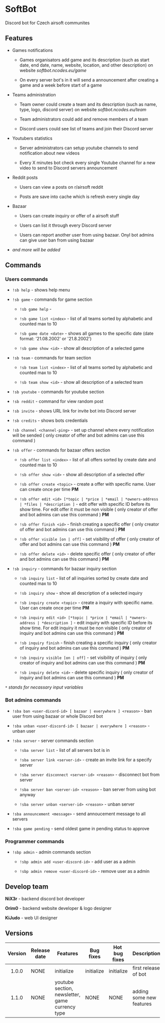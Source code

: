 # SoftBot

Discord bot for Czech airsoft communites

## Features

- Games notifications
  
  - Games organisators add game and its description (such as start date, end date, name, website, location, and other description) on website *softbot.ncodes.eu/game*
  
  - On every server bot's in it will send a announcement after creating a game and a week before start of a game

- Teams administration
  
  - Team owner could create a team and its description (such as name, type, logo, discord server) on website *softbot.ncodes.eu/team*
  
  - Team administrators could add and remove members of a team
  
  - Discord users could see list of teams and join their Discord server

- Youtubers statistics
  
  - Server administrators can setup youtube channels to send notification about new videos
  
  - Every X minutes bot check every single Youtube channel for a new video to send to Discord servers announcement

- Reddit posts
  
  - Users can view a posts on r/airsoft reddit
  
  - Posts are save into cache which is refresh every single day

- Bazaar
  
  - Users can create inquiry or offer of a airsoft stuff
  
  - Users can list it through every Discord server
  
  - Users can report another user from using bazaar. Onyl bot admins can give user ban from using bazaar

- *and more will be added*

## Commands

### Users commands

- `!sb help` - shows help menu

- `!sb game` - commands for game section
  
  - `!sb game help` -
  
  - `!sb game list <index>` - list of all teams sorted by alphabetic and counted max to 10
  
  - `!sb game date <date>` - shows all games to the specific date (date format: '21.08.2002' or '21.8.2002')
  
  - `!sb game show <id>` - show all description of a selected game

- `!sb team` - commands for team section
  
  - `!sb team list <index>` - list of all teams sorted by alphabetic and counted max to 10
  
  - `!sb team show <id>` - show all description of a selected team

- `!sb youtube` - commands for youtube section

- `!sb reddit` - command for view random post

- `!sb invite` - shows URL link for invite bot into Discord server

- `!sb credits` - shows bots credentials

- `!sb channel <channel-ping>` - set up channel where every notification will be sended ( only creator of offer and bot admins can use this command )

- `!sb offer` - commands for bazaar offers section
  
  - `!sb offer list <index>` - list of all offers sorted by create date and counted max to 10
  
  - `!sb offer show <id>` - show all description of a selected offer
  
  - `!sb offer create <topic>` - create a offer with specific name. User can create once per time **PM**
  
  - `!sb offer edit <id> [*topic | *price | *email | *owners-address | *files | *description ]` - edit offer with specific ID before its show time. For edit offer it must be non visible ( only creator of offer and bot admins can use this command ) **PM**
  
  - `!sb offer finish <id>` - finish creating a specific offer ( only creator of offer and bot admins can use this command ) **PM**
  
  - `!sb offer visible [on | off]` - set visibility of offer ( only creator of offer and bot admins can use this command ) **PM**
  
  - `!sb offer delete <id>` - delete specific offer ( only creator of offer and bot admins can use this command ) **PM**

- `!sb inquiry` - commands for bazaar inquiry section
  
  - `!sb inquiry list` - list of all inquiries sorted by create date and counted max to 10
  
  - `!sb inquiry show` - show all description of a selected inquiry
  
  - `!sb inquiry create <topic>` - create a inquiry with specific name. User can create once per time **PM**
  
  - `!sb inquiry edit <id> [*topic | *price | *email | *owners-address | *description ]` - edit inquiry with specific ID before its show time. For edit inquiry it must be non visible ( only creator of inquiry and bot admins can use this command ) **PM**
  
  - `!sb inquiry finish` - finish creating a specific inquiry ( only creator of inquiry and bot admins can use this command ) **PM**
  
  - `!sb inquiry visible [on | off]` - set visibility of inquiry ( only creator of inquiry and bot admins can use this command ) **PM**
  
  - `!sb inquiry delete <id>` - delete specific inquiry ( only creator of inquiry and bot admins can use this command ) **PM**

*`*` stands for necassary input variables*

### Bot admins commands

- `!sba ban <user-dicord-id> [ bazaar | everywhere ] <reason>` - ban user from using bazaar or whole Discord bot

- `!sba unban <user-discord-id> [ bazaar | everywhere ] <reason>` - unban user

- `!sba server` - server commands section
  
  - `!sba server list` - list of all servers bot is in
  
  - `!sba server link <server-id>` - create an invite link for a specify server
  
  - `!sba server disconnect <server-id> <reason>` - disconnect bot from server
  
  - `!sba server ban <server-id> <reason>` - ban server from using bot anyway
  
  - `!sba server unban <server-id> <reason>` - unban server

- `!sba announcement <message>` - send annoucement message to all servers

- `!sba game pending` - send oldest game in pending status to approve

### Programmer commands

- `!sbp admin` - admin commands section
  
  - `!sbp admin add <user-discord-id>` - add user as a admin
  
  - `!sbp admin remove <user-discord-id>` - remove user as a admin

## Develop team

**NiX3r** - backend discord bot developer

**Orim0** - backend website developer & logo designer

**KiJudo** - web UI designer

## Versions

| Version | Release date | Features                                        | Bug fixes  | Hot  bug fixes | Description              |
|:-------:| ------------ | ----------------------------------------------- | ---------- | -------------- | ------------------------ |
| 1.0.0   | NONE         | initialize                                      | initialize | initialize     | first release of bot     |
| 1.1.0   | NONE         | youtube section, newsletter, game currency type | NONE       | NONE           | adding some new features |

